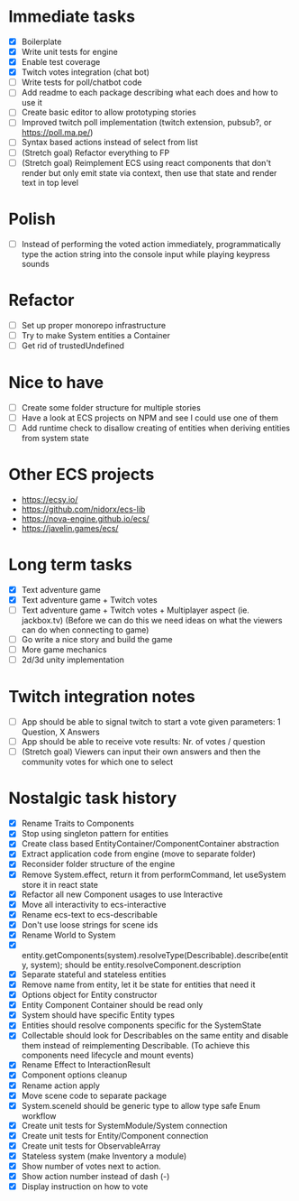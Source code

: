 # Immediate tasks

- [x] Boilerplate
- [x] Write unit tests for engine
- [x] Enable test coverage
- [x] Twitch votes integration (chat bot)
- [ ] Write tests for poll/chatbot code
- [ ] Add readme to each package describing what each does and how to use it
- [ ] Create basic editor to allow prototyping stories
- [ ] Improved twitch poll implementation (twitch extension, pubsub?, or https://poll.ma.pe/)
- [ ] Syntax based actions instead of select from list
- [ ] (Stretch goal) Refactor everything to FP
- [ ] (Stretch goal) Reimplement ECS using react components that don't render but only
      emit state via context, then use that state and render text in top level

# Polish

- [ ] Instead of performing the voted action immediately, programmatically
      type the action string into the console input while playing keypress sounds

# Refactor

- [ ] Set up proper monorepo infrastructure
- [ ] Try to make System entities a Container
- [ ] Get rid of trustedUndefined

# Nice to have

- [ ] Create some folder structure for multiple stories
- [ ] Have a look at ECS projects on NPM and see I could use one of them
- [ ] Add runtime check to disallow creating of entities when deriving entities from system state

# Other ECS projects

- https://ecsy.io/
- https://github.com/nidorx/ecs-lib
- https://nova-engine.github.io/ecs/
- https://javelin.games/ecs/

# Long term tasks

- [x] Text adventure game
- [x] Text adventure game + Twitch votes
- [ ] Text adventure game + Twitch votes + Multiplayer aspect (ie. jackbox.tv)
      (Before we can do this we need ideas on what the viewers can do when connecting to game)
- [ ] Go write a nice story and build the game
- [ ] More game mechanics
- [ ] 2d/3d unity implementation

# Twitch integration notes

- [ ] App should be able to signal twitch to start a vote given parameters: 1 Question, X Answers
- [ ] App should be able to receive vote results: Nr. of votes / question
- [ ] (Stretch goal) Viewers can input their own answers and then the community votes for which one to select

# Nostalgic task history

- [x] Rename Traits to Components
- [x] Stop using singleton pattern for entities
- [x] Create class based EntityContainer/ComponentContainer abstraction
- [x] Extract application code from engine (move to separate folder)
- [x] Reconsider folder structure of the engine
- [x] Remove System.effect, return it from performCommand, let useSystem store it in react state
- [x] Refactor all new Component usages to use Interactive
- [x] Move all interactivity to ecs-interactive
- [x] Rename ecs-text to ecs-describable
- [x] Don't use loose strings for scene ids
- [x] Rename World to System
- [x] entity.getComponents(system).resolveType(Describable).describe(entity, system);
      should be entity.resolveComponent<Describable>.description
- [x] Separate stateful and stateless entities
- [x] Remove name from entity, let it be state for entities that need it
- [x] Options object for Entity constructor
- [x] Entity Component Container should be read only
- [x] System should have specific Entity types
- [x] Entities should resolve components specific for the SystemState
- [x] Collectable should look for Describables on the same entity and disable them instead of reimplementing Describable.
      (To achieve this components need lifecycle and mount events)
- [x] Rename Effect to InteractionResult
- [x] Component options cleanup
- [x] Rename action apply
- [x] Move scene code to separate package
- [x] System.sceneId should be generic type to allow type safe Enum workflow
- [x] Create unit tests for SystemModule/System connection
- [x] Create unit tests for Entity/Component connection
- [x] Create unit tests for ObservableArray
- [x] Stateless system (make Inventory a module)
- [x] Show number of votes next to action.
- [x] Show action number instead of dash (-)
- [x] Display instruction on how to vote
